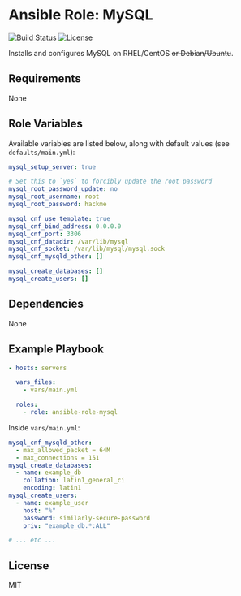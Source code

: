 # Ansible Role: MySQL

[![Build Status](https://img.shields.io/travis/thestarkenya/ansible-role-mysql.svg)](https://travis-ci.org/thestarkenya/ansible-role-mysql) [![License](https://img.shields.io/badge/license-MIT-blue.svg)](https://raw.githubusercontent.com/thestarkenya/ansible-role-mysql/master/LICENSE)

Installs and configures MySQL on RHEL/CentOS ~~or Debian/Ubuntu~~.

## Requirements

None

## Role Variables

Available variables are listed below, along with default values (see `defaults/main.yml`):

```yaml
mysql_setup_server: true

# Set this to `yes` to forcibly update the root password
mysql_root_password_update: no
mysql_root_username: root
mysql_root_password: hackme

mysql_cnf_use_template: true
mysql_cnf_bind_address: 0.0.0.0
mysql_cnf_port: 3306
mysql_cnf_datadir: /var/lib/mysql
mysql_cnf_socket: /var/lib/mysql/mysql.sock
mysql_cnf_mysqld_other: []

mysql_create_databases: []
mysql_create_users: []
```

## Dependencies

None

## Example Playbook

```yaml
- hosts: servers

  vars_files:
    - vars/main.yml

  roles:
    - role: ansible-role-mysql
```

Inside `vars/main.yml`:

```yaml
mysql_cnf_mysqld_other:
  - max_allowed_packet = 64M
  - max_connections = 151
mysql_create_databases:
  - name: example_db
    collation: latin1_general_ci
    encoding: latin1
mysql_create_users:
  - name: example_user
    host: "%"
    password: similarly-secure-password
    priv: "example_db.*:ALL"

# ... etc ...
```

## License

MIT
